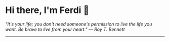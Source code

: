<h1>Hi there, I'm Ferdi 👋</h1>

<p><em>
  "It's your life; you don't need someone's permission to live the life you want. Be brave to live from your heart." — Roy T. Bennett
</em></p>

---
